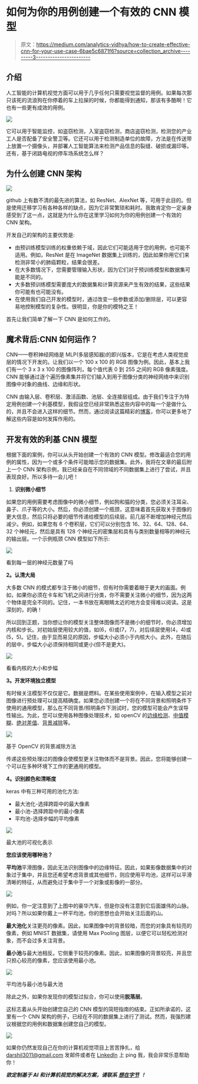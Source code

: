 # 如何为你的用例创建一个有效的 CNN 模型

> 原文：<https://medium.com/analytics-vidhya/how-to-create-effective-cnn-for-your-use-case-6bae5c6871f6?source=collection_archive---------3----------------------->

## 介绍

人工智能的计算机视觉方面可以用于几乎任何只需要视觉监督的用例。如果每次那只该死的流浪狗在你停着的车上拉屎的时候，你都能得到通知，那该有多酷啊！它也有一些更有成效的用例。

![](img/f251cf5fc22af60c2548f84b55e80ae7.png)

它可以用于智能监控，如盗窃检测，入室盗窃检测，商店盗窃检测，检测您的产业工人是否配备了安全警卫等。它还可以用于检测制造单位的故障，方法是在传送带上放置一个摄像头，并部署人工智能算法来检测产品信息的裂缝、破损或漏印等。还有，基于闭路电视的停车场系统怎么样？

## 为什么创建 CNN 架构

![](img/f0a953077e900983b64890369f386e3a.png)

github 上有数不清的最先进的算法，如 ResNet、AlexNet 等，可用于此目的。但是使用迁移学习有各种各样的缺点，因为它非常繁琐和耗时。我敢肯定你一定亲身感受到了这一点，这就是为什么你在这里学习如何为你的用例创建一个有效的 CNN 架构。

开发自己的架构的主要优势是:

*   由预训练模型训练的权重依赖于域，因此它们可能适用于您的用例，也可能不适用。例如，ResNet 是在 ImageNet 数据集上训练的，因此如果你用它们来检测非常小的肺癌颗粒，结果会很差。
*   在大多数情况下，您需要管理输入形状，因为它们对于预训练模型和数据集可能是不同的。
*   大多数预训练模型需要庞大的数据集和计算资源来产生有效的结果，这些结果你可能有也可能没有。
*   在使用我们自己开发的模型时，通过改变一些参数或添加/删除层，可以更容易地控制模型的复杂性。很明显，你是你的模特之王！

首先让我们简单了解一下 CNN 是如何工作的。

## 魔术背后:CNN 如何运作？

CNN——卷积神经网络是 MLP(多层感知器)的即兴版本，它是在考虑人类视觉皮层的情况下开发的。让我们以一个 100 x 100 的 RGB 图像为例。因此，基本上我们有一个 3 x 3 x 100 的图像阵列，每个值代表 0 到 255 之间的 RGB 像素强度。CNN 能够通过逐个遍历像素集并将它们输入到用于图像分类的神经网络中来识别图像中对象的曲线、边缘和形状。

CNN 由输入层、卷积层、激活函数、池层、全连接层组成。由于我们专注于为特定用例创建一个利基模型，我假设您已经非常熟悉这些内容中的每一个是做什么的，并且不会进入这样的细节。然而，通过阅读这篇精彩的[博客](https://towardsdatascience.com/basics-of-the-classic-cnn-a3dce1225add)，你可以更多地了解这些内容是如何发挥作用的。

## 开发有效的利基 CNN 模型

根据下面的案例，你可以从头开始创建一个有效的 CNN 模型。修改最适合您的用例的属性，因为一个或多个条件可能暗示您的数据集。此外，我将在文章的最后附上一个 CNN 架构示例，我已经亲自在不同领域的不同数据集上进行了尝试，并且表现良好。所以多待一会儿吧！

1.  **识别微小细节**

如果您的用例需要考虑图像中的微小细节，例如狗和猫的分类，您必须关注耳朵、鼻子、爪子等的大小。然后，你必须创建一个瓶颈，这意味着首先获取关于图像的更大信息，然后只将必要的细节传递给模型的后续层。前几层不断增加神经元然后减少。例如，如果您有 6 个卷积层，它们可以分别包含 16、32、64、128、64、32 个神经元，然后是具有 128 个神经元的密集层和具有与类别数量相等的神经元的输出层。一个示例瓶颈 CNN 模型如下所示:

![](img/3afd52597f2d87decd9a1be530f35bde.png)

看到每一层的神经元数量了吗

**2。认清大局**

大多数 CNN 的模式都专注于微小的细节，但有时你需要着眼于更大的画面。例如，如果你必须在卡车和飞机之间进行分类，你不需要关注微小的细节，因为这两个物体是完全不同的。记住，一本书放在离眼睛太近的地方会变得难以阅读。这是深刻的，的确！

所以回到正题，当你想让你的模型关注整体图像而不是微小的细节时，你必须增加内核和步长。对初始层使用较大的值，如(6，6)或(7，7)，对后续层使用(4，4)或(5，5)。记住，由于显而易见的原因，步幅大小必须小于内核大小。此外，在随后的层中，步幅大小必须保持相同或更小(但不是更大)。

![](img/25f64823f28ce0f2580788c182840e99.png)

看看内核的大小和步幅

**3。开发环境独立模型**

有时候关注模型不仅仅是它。数据是燃料。在某些使用案例中，在输入模型之前对图像进行预处理可以提高精确度。如果您必须创建一个将在不同背景和照明条件下使用的通用模型，那么在不同背景/照明条件下测试时，您的模型可能会产生误导性输出。为此，您可以使用各种图像处理技术，如 openCV 的[边缘检测](https://docs.opencv.org/3.4/da/d22/tutorial_py_canny.html)、[中值模糊](https://docs.opencv.org/4.5.2/d4/d86/group__imgproc__filter.html#ga564869aa33e58769b4469101aac458f9)、[绝对差值](https://www.programcreek.com/python/example/89428/cv2.absdiff)、[背景减除](https://docs.opencv.org/3.4/d1/dc5/tutorial_background_subtraction.html)等。

![](img/83e63c3537bae4090ac154efb7271a7f.png)

基于 OpenCV 的背景减除方法

传递这些预处理过的图像会使模型更关注物体而不是背景。因此，您将能够创建一个可以在多种环境下工作的更通用的模型。

**4。识别颜色和清晰度**

keras 中有三种可用的池化方法:

*   最大池化-选择跨距中的最大像素
*   最小池-选择跨距中的最小像素
*   平均池-选择步幅的平均像素

![](img/5b68cec644588cf86ab8bae268796260.png)

最大池的可视化表示

**您应该使用哪种池？**

**平均池**平滑图像，因此无法识别图像中的边缘特征。因此，如果影像数据集中的对象过于集中，并且您还希望考虑背景或其他细节，则应使用平均池，这样可以平滑清晰的特征，从而避免过于集中于一个对象或影像的一部分。

![](img/dd1879a38cc89a8d5518077f885e4c5b.png)

例如，你一定注意到了上图中的豪华汽车，但是你没有注意到它后面雄伟的山脉。对吗？所以如果你戴上一杯平均池，你的思想也会开始关注后面的山。

**最大池化**关注更亮的像素。因此，如果图像中的背景较暗，而您的对象具有较亮的像素，例如 MNIST 数据集，请使用 Max Pooling 图层，以便它可以轻松检测对象，而不会过多关注背景。

**最小池**与最大池相反。它侧重于较亮的像素。因此，如果图像的背景较亮，并且您只担心较亮的像素，您应该使用最小池。

![](img/a0254ccef63f3e60f9f7b39db0c4f310.png)

平均池与最小池与最大池

除此之外，如果你发现你的模型过拟合，你可以使用**脱落层**。

这标志着从头开始创建您自己的 CNN 模型的简短指南的结束。正如所承诺的，这里有一个 CNN 架构的例子，已经在不同的数据集上进行了测试。然而，我强烈建议根据您的用例和数据集创建您自己的模型。

![](img/6272d70598b4a612b99f01e2d1426b86.png)

如果你仍然发现自己在你的计算机视觉项目上苦苦挣扎，给 darshil3011@gmail.com 发邮件或者在 [LinkedIn](https://www.linkedin.com/in/darshil-modi3011/) 上 ping 我，我会非常乐意帮助你！

***欲定制基于 AI 和计算机视觉的解决方案，请联系*** [***想在字节***](http://www.thinkinbytes.in) ***！***